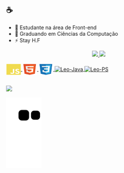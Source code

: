 ## ☕ 

- 🔭 Estudante na área de Front-end
- 🌱 Graduando em Ciências da Computação
- ⚡ Stay H.F
<div align="center">
  <a href="https://github.com/LeoBat00">
  <img height="180em" src="https://github-readme-stats.vercel.app/api?username=Leobat00&show_icons=true&theme=dark&include_all_commits=true&count_private=true"/>
  
  <img height="180em" src="https://github-readme-stats.vercel.app/api/top-langs/?username=Leobat00&layout=compact&langs_count=7&theme=dark"/>
</div>



<div style="display: inline_block"><br>
  <img align="center" alt="Leo-Js" height="30" width="40" src="https://raw.githubusercontent.com/devicons/devicon/master/icons/javascript/javascript-plain.svg">
  <img align="center" alt="Leo-HTML" height="30" width="40" src="https://raw.githubusercontent.com/devicons/devicon/master/icons/html5/html5-original.svg">
  <img align="center" alt="Leo-CSS" height="30" width="40" src="https://raw.githubusercontent.com/devicons/devicon/master/icons/css3/css3-original.svg">
  <img align="center" alt="Leo-Java" height="30" width="40" src="https://cdn.jsdelivr.net/gh/devicons/devicon/icons/java/java-original.svg" />
  <img align="center" alt="Leo-PS" height="30" width="40" src="https://cdn.jsdelivr.net/gh/devicons/devicon/icons/photoshop/photoshop-plain.svg" />
 
  ##
 
<div> 
  <a href = "mailto:LeonardoMTBat@gmail.com"><img src="https://img.shields.io/badge/-Gmail-%23333?style=for-the-badge&logo=gmail&logoColor=white" target="_blank"></a> 
  
  ![Snake animation](https://github.com/rafaballerini/rafaballerini/blob/output/github-contribution-grid-snake.svg)
 
</div>


